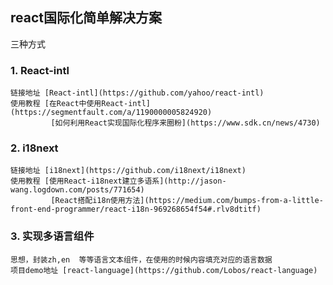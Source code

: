 
## react国际化简单解决方案

三种方式

### 1. React-intl
     
    链接地址 [React-intl](https://github.com/yahoo/react-intl)
    使用教程 [在React中使用React-intl](https://segmentfault.com/a/1190000005824920)
             [如何利用React实现国际化程序来圈粉](https://www.sdk.cn/news/4730)


### 2. i18next

    链接地址 [i18next](https://github.com/i18next/i18next)
    使用教程 [使用React-i18next建立多语系](http://jason-wang.logdown.com/posts/771654)
             [React搭配i18n使用方法](https://medium.com/bumps-from-a-little-front-end-programmer/react-i18n-969268654f54#.rlv8dtitf)


### 3. 实现多语言组件
    
    思想，封装zh,en  等等语言文本组件，在使用的时候内容填充对应的语言数据
    项目demo地址 [react-language](https://github.com/Lobos/react-language)
 
